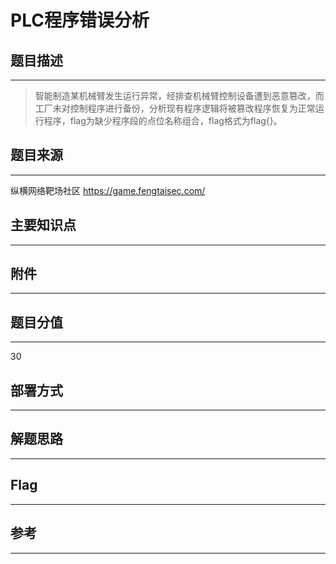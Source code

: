 # PLC程序错误分析

## 题目描述
---
> 智能制造某机械臂发生运行异常，经排查机械臂控制设备遭到恶意篡改，而工厂未对控制程序进行备份，分析现有程序逻辑将被篡改程序恢复为正常运行程序，flag为缺少程序段的点位名称组合，flag格式为flag{}。

## 题目来源
---
纵横网络靶场社区 https://game.fengtaisec.com/

## 主要知识点
---


## 附件
---


## 题目分值
---
30

## 部署方式
---


## 解题思路
---


## Flag
---


## 参考
---

